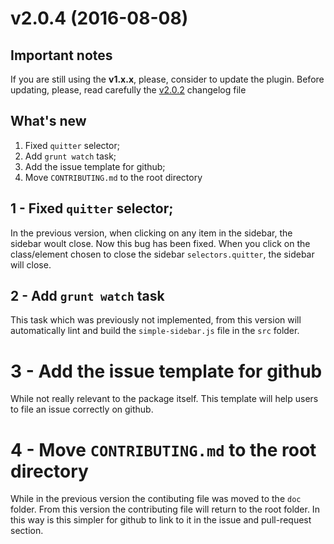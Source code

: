 # v2.0.4 (2016-08-08)

## Important notes
If you are still using the **v1.x.x**, please, consider to update the plugin.
Before updating, please, read carefully the [v2.0.2](https://github.com/simple-sidebar/simpler-sidebar/blob/master/doc/changelogs/v2.0.2.md) changelog file

## What's new
1. Fixed `quitter` selector;
2. Add `grunt watch` task;
3. Add the issue template for github;
4. Move `CONTRIBUTING.md` to the root directory

## 1 - Fixed `quitter` selector;
In the previous version, when clicking on any item in the sidebar, the sidebar woult close.
Now this bug has been fixed. When you click on the class/element chosen to close the sidebar `selectors.quitter`, the sidebar will close.

## 2 - Add `grunt watch` task
This task which was previously not implemented, from this version will automatically lint and build the `simple-sidebar.js` file in the `src` folder.

# 3 - Add the issue template for github
While not really relevant to the package itself. This template will help users to file an issue correctly on github.

# 4 - Move `CONTRIBUTING.md` to the root directory
While in the previous version the contibuting file was moved to the `doc` folder. From this version the contributing file will return to the root folder. In this way is this simpler for github to link to it in the issue and pull-request section.

